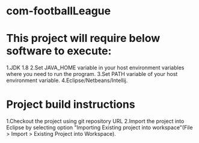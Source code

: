 # com-footballLeague
 # This project will require below software to execute:
 
  1.JDK 1.8
  2.Set JAVA_HOME variable in your host environment variables where you need to run the program.
  3.Set PATH variable of your host environment variable.
  4.Eclipse/Netbeans/Intellij.
 
 
 # Project build instructions
  1.Checkout the project using git repository URL 
  2.Import the project into Eclipse by selecting option "Importing Existing project into workspace"(File > Import > Existing Project into Workspace).
